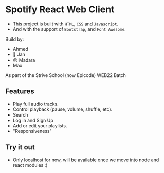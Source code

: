# Spotify React Web Client

- This project is built with `HTML`, `CSS` and `Javascript`.
- And with the support of `Bootstrap`, and `Font Awesome`.

Build by:
- Ahmed
- 🚀 Jan
- 🙃 Madara
- Max

As part of the Strive School (now Epicode) WEB22 Batch

## Features

- Play full audio tracks.
- Control playback (pause, volume, shuffle, etc).
- Search 
- Log in and Sign Up
- Add or edit your playlists.
- "Responsiveness"

## Try it out
- Only localhost for now, will be available once we move into node and react modules :)
